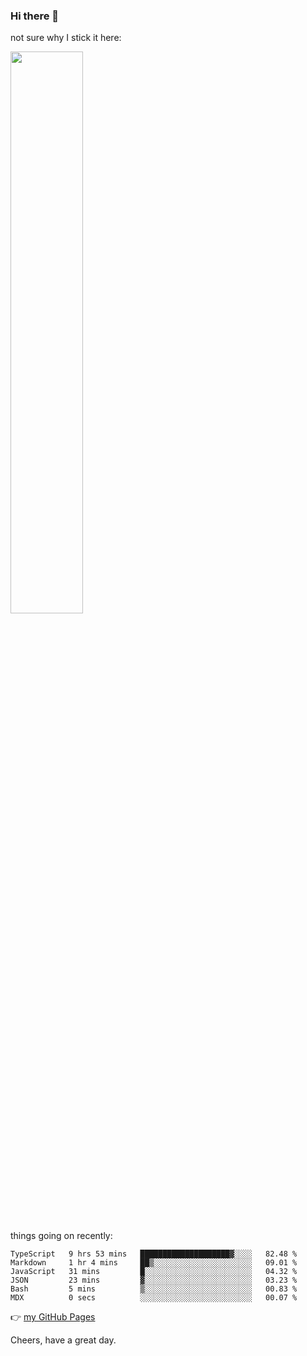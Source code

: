 ### Hi there 👋

not sure why I stick it here:

[<img width="48%" src="https://github-readme-stats.vercel.app/api?username=ykzhukian&show_icons=true&theme=dracula">](https://github.com/anuraghazra/github-readme-stats)


things going on recently:

<!--START_SECTION:waka-->

```text
TypeScript   9 hrs 53 mins   ████████████████████▓░░░░   82.48 %
Markdown     1 hr 4 mins     ██▒░░░░░░░░░░░░░░░░░░░░░░   09.01 %
JavaScript   31 mins         █░░░░░░░░░░░░░░░░░░░░░░░░   04.32 %
JSON         23 mins         ▓░░░░░░░░░░░░░░░░░░░░░░░░   03.23 %
Bash         5 mins          ▒░░░░░░░░░░░░░░░░░░░░░░░░   00.83 %
MDX          0 secs          ░░░░░░░░░░░░░░░░░░░░░░░░░   00.07 %
```

<!--END_SECTION:waka-->

👉 [my GitHub Pages](https://ykzhukian.github.io)

Cheers, have a great day.

